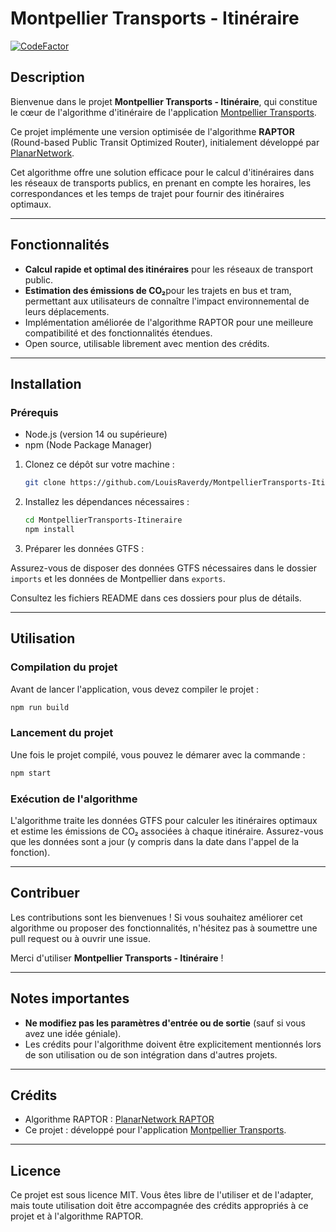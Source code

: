 # Montpellier Transports - Itinéraire

[![CodeFactor](https://www.codefactor.io/repository/github/louisraverdy/montpelliertransports-itineraire/badge)](https://www.codefactor.io/repository/github/louisraverdy/montpelliertransports-itineraire)

## Description
Bienvenue dans le projet **Montpellier Transports - Itinéraire**, qui constitue le cœur de l'algorithme d'itinéraire de l'application [Montpellier Transports](https://montpellier-transports.fr).

Ce projet implémente une version optimisée de l'algorithme **RAPTOR** (Round-based Public Transit Optimized Router), initialement développé par [PlanarNetwork](https://github.com/planarnetwork/raptor).

Cet algorithme offre une solution efficace pour le calcul d'itinéraires dans les réseaux de transports publics, en prenant en compte les horaires, les correspondances et les temps de trajet pour fournir des itinéraires optimaux.

---

## Fonctionnalités
- **Calcul rapide et optimal des itinéraires** pour les réseaux de transport public.
- **Estimation des émissions de CO₂**pour les trajets en bus et tram, permettant aux utilisateurs de connaître l'impact environnemental de leurs déplacements.
- Implémentation améliorée de l'algorithme RAPTOR pour une meilleure compatibilité et des fonctionnalités étendues.
- Open source, utilisable librement avec mention des crédits.

---

## Installation
### Prérequis
- Node.js (version 14 ou supérieure)
- npm (Node Package Manager)

1. Clonez ce dépôt sur votre machine :
   ```bash
   git clone https://github.com/LouisRaverdy/MontpellierTransports-Itineraire.git
   ```
2. Installez les dépendances nécessaires :
   ```bash
   cd MontpellierTransports-Itineraire
   npm install
   ```
3. Préparer les données GTFS :

Assurez-vous de disposer des données GTFS nécessaires dans le dossier `imports` et les données de Montpellier dans `exports`.

Consultez les fichiers README dans ces dossiers pour plus de détails.

---

## Utilisation
### Compilation du projet
Avant de lancer l'application, vous devez compiler le projet :
```bash
npm run build
```
### Lancement du projet
Une fois le projet compilé, vous pouvez le démarer avec la commande :
```bash
npm start
```

### Exécution de l'algorithme
L'algorithme traite les données GTFS pour calculer les itinéraires optimaux et estime les émissions de CO₂ associées à chaque itinéraire. Assurez-vous que les données sont a jour (y compris dans la date dans l'appel de la fonction).

---

## Contribuer
Les contributions sont les bienvenues ! Si vous souhaitez améliorer cet algorithme ou proposer des fonctionnalités, n'hésitez pas à soumettre une pull request ou à ouvrir une issue.

Merci d'utiliser **Montpellier Transports - Itinéraire** !

---

## Notes importantes
- **Ne modifiez pas les paramètres d'entrée ou de sortie** (sauf si vous avez une idée géniale).
- Les crédits pour l'algorithme doivent être explicitement mentionnés lors de son utilisation ou de son intégration dans d'autres projets.

---

## Crédits
- Algorithme RAPTOR : [PlanarNetwork RAPTOR](https://github.com/planarnetwork/raptor)
- Ce projet : développé pour l'application [Montpellier Transports](https://montpellier-transports.fr).

---

## Licence
Ce projet est sous licence MIT. Vous êtes libre de l'utiliser et de l'adapter, mais toute utilisation doit être accompagnée des crédits appropriés à ce projet et à l'algorithme RAPTOR.
